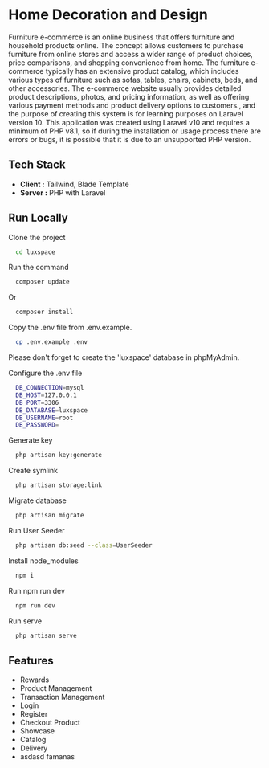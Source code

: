 # Home Decoration and Design

Furniture e-commerce is an online business that offers furniture and household products online. The concept allows customers to purchase furniture from online stores and access a wider range of product choices, price comparisons, and shopping convenience from home. The furniture e-commerce typically has an extensive product catalog, which includes various types of furniture such as sofas, tables, chairs, cabinets, beds, and other accessories. The e-commerce website usually provides detailed product descriptions, photos, and pricing information, as well as offering various payment methods and product delivery options to customers., and the purpose of creating this system is for learning purposes on Laravel version 10. This application was created using Laravel v10 and requires a minimum of PHP v8.1, so if during the installation or usage process there are errors or bugs, it is possible that it is due to an unsupported PHP version.

## Tech Stack

-   **Client :** Tailwind, Blade Template
-   **Server :** PHP with Laravel

## Run Locally

Clone the project


```bash
  cd luxspace
```

Run the command

```bash
  composer update
```

Or

```bash
  composer install
```

Copy the .env file from .env.example.

```bash
  cp .env.example .env
```

Please don't forget to create the 'luxspace' database in phpMyAdmin.

Configure the .env file

```bash
  DB_CONNECTION=mysql
  DB_HOST=127.0.0.1
  DB_PORT=3306
  DB_DATABASE=luxspace
  DB_USERNAME=root
  DB_PASSWORD=
```
Generate key

```bash
  php artisan key:generate
```

Create symlink
```bash
  php artisan storage:link
```
Migrate database

```bash
  php artisan migrate
```
Run User Seeder

```bash
  php artisan db:seed --class=UserSeeder
```

Install node_modules

```bash
  npm i
```

Run npm run dev

```bash
  npm run dev
  ```

Run serve

```bash
  php artisan serve
```



## Features
-   Rewards 
-   Product Management
-   Transaction Management
-   Login
-   Register
-   Checkout Product
-   Showcase
-   Catalog
-   Delivery
- asdasd famanas 
